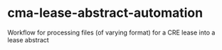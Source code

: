 # cma-lease-abstract-automation
Workflow for processing files (of varying format) for a CRE lease into a lease abstract

